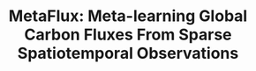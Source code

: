 ---
title: "MetaFlux: Meta-learning Global Carbon Fluxes From Sparse Spatiotemporal Observations"
collection: publications
category: journal
permalink: /publication/metaflux
venue: Scientific Data, Nature Publishing, 2023
authors: '<b>Juan Nathaniel</b>, Jiangong Liu, Pierre Gentine'
paper: 'https://www.nature.com/articles/s41597-023-02349-y'
code: 'https://github.com/leap-stc/metaflux'
blog:
slide:
talk:
---